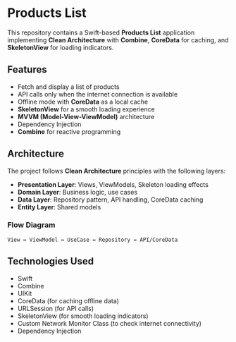 # Products List

This repository contains a Swift-based **Products List** application implementing **Clean Architecture** with **Combine**, **CoreData** for caching, and **SkeletonView** for loading indicators.

## Features
- Fetch and display a list of products
- API calls only when the internet connection is available
- Offline mode with **CoreData** as a local cache
- **SkeletonView** for a smooth loading experience
- **MVVM (Model-View-ViewModel)** architecture
- Dependency Injection
- **Combine** for reactive programming

## Architecture
The project follows **Clean Architecture** principles with the following layers:

- **Presentation Layer**: Views, ViewModels, Skeleton loading effects
- **Domain Layer**: Business logic, use cases
- **Data Layer**: Repository pattern, API handling, CoreData caching
- **Entity Layer**: Shared models

### Flow Diagram
```
View ↔ ViewModel ↔ UseCase ↔ Repository ↔ API/CoreData
```

## Technologies Used
- Swift
- Combine
- UIKit
- CoreData (for caching offline data)
- URLSession (for API calls)
- SkeletonView (for smooth loading indicators)
- Custom Network Monitor Class (to check internet connectivity)
- Dependency Injection
